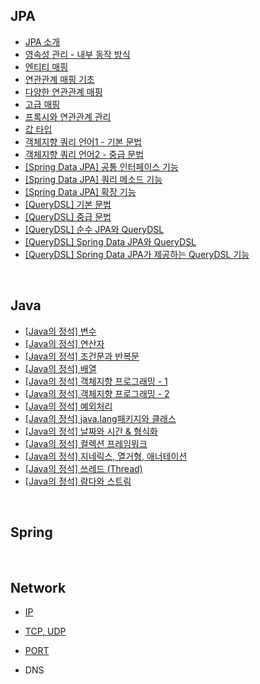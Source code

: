 ## JPA

- [JPA 소개](https://github.com/JaeYeon33/TIL/blob/main/JPA/JPA%20%EC%86%8C%EA%B0%9C.md)
- [영속성 관리 - 내부 동작 방식](https://github.com/JaeYeon33/TIL/blob/main/JPA/%EC%98%81%EC%86%8D%EC%84%B1%20%EA%B4%80%EB%A6%AC%20-%20%EB%82%B4%EB%B6%80%20%EB%8F%99%EC%9E%91%20%EB%B0%A9%EC%8B%9D.md)
- [엔티티 매핑](https://github.com/JaeYeon33/TIL/blob/main/JPA/%EC%97%94%ED%8B%B0%ED%8B%B0%20%EB%A7%A4%ED%95%91.md)
- [연관관계 매핑 기초](https://github.com/JaeYeon33/TIL/blob/main/JPA/%EC%97%B0%EA%B4%80%EA%B4%80%EA%B3%84%20%EB%A7%A4%ED%95%91%20%EA%B8%B0%EC%B4%88.md)
- [다양한 연관관계 매핑](https://github.com/JaeYeon33/TIL/blob/main/JPA/%EB%8B%A4%EC%96%91%ED%95%9C%20%EC%97%B0%EA%B4%80%EA%B4%80%EA%B3%84%20%EB%A7%A4%ED%95%91.md)
- [고급 매핑](https://github.com/JaeYeon33/TIL/blob/main/JPA/%EA%B3%A0%EA%B8%89%20%EB%A7%A4%ED%95%91.md)
- [프록시와 연관관계 관리](https://github.com/JaeYeon33/TIL/blob/main/JPA/%ED%94%84%EB%A1%9D%EC%8B%9C%EC%99%80%20%EC%97%B0%EA%B4%80%EA%B4%80%EA%B3%84%20%EA%B4%80%EB%A6%AC.md)
- [값 타입](https://github.com/JaeYeon33/TIL/blob/main/JPA/%EA%B0%92%20%ED%83%80%EC%9E%85.md)
- [객체지향 쿼리 언어1 - 기본 문법](https://github.com/JaeYeon33/TIL/blob/main/JPA/%EA%B0%9D%EC%B2%B4%EC%A7%80%ED%96%A5%20%EC%BF%BC%EB%A6%AC%20%EC%96%B8%EC%96%B41%20-%20%EA%B8%B0%EB%B3%B8%20%EB%AC%B8%EB%B2%95.md)
- [객체지향 쿼리 언어2 - 중급 문법](https://github.com/JaeYeon33/TIL/blob/main/JPA/%EA%B0%9D%EC%B2%B4%EC%A7%80%ED%96%A5%20%EC%BF%BC%EB%A6%AC%20%EC%96%B8%EC%96%B42%20-%20%EC%A4%91%EA%B8%89%20%EB%AC%B8%EB%B2%95.md)
- [[Spring Data JPA] 공통 인터페이스 기능](https://github.com/JaeYeon33/TIL/blob/main/JPA/공통%20인터페이스%20기능.md)
- [[Spring Data JPA] 쿼리 메소드 기능](https://github.com/JaeYeon33/TIL/blob/main/JPA/쿼리%20메소드%20기능.md)
- [[Spring Data JPA] 확장 기능](https://github.com/JaeYeon33/TIL/blob/main/JPA/확장%20기능.md)
- [[QueryDSL] 기본 문법](https://github.com/JaeYeon33/TIL/blob/main/JPA/기본%20문법.md)
- [[QueryDSL] 중급 문법](https://github.com/JaeYeon33/TIL/blob/main/JPA/중급%20문법.md)
- [[QueryDSL] 순수 JPA와 QueryDSL](https://github.com/JaeYeon33/TIL/blob/main/JPA/순수%20JPA와%20QueryDSL.md)
- [[QueryDSL] Spring Data JPA와 QueryDSL](https://github.com/JaeYeon33/TIL/blob/main/JPA/스프링%20데이터%20JPA와%20QueryDSL.md)
- [[QueryDSL] Spring Data JPA가 제공하는 QueryDSL 기능](https://github.com/JaeYeon33/TIL/blob/main/JPA/스프링%20데이터%20JPA가%20제공하는%20QueryDSL%20기능.md)

<br>

## Java

- [[Java의 정석] 변수](https://github.com/JaeYeon33/TIL/blob/main/JAVA/변수.md)
- [[Java의 정석] 연산자](https://github.com/JaeYeon33/TIL/blob/main/JAVA/연산자.md)
- [[Java의 정석] 조건문과 반복문](https://github.com/JaeYeon33/TIL/blob/main/JAVA/조건문과%20반복문.md)
- [[Java의 정석] 배열](https://github.com/JaeYeon33/TIL/blob/main/JAVA/배열%20(Array).md)
- [[Java의 정석] 객체지향 프로그래밍 - 1](https://github.com/JaeYeon33/TIL/blob/main/JAVA/객체지향%20프로그래밍%201.md)
- [[Java의 정석] 객체지향 프로그래밍 - 2](https://github.com/JaeYeon33/TIL/blob/main/JAVA/객체지향%20프로그래밍%202.md)
- [[Java의 정석] 예외처리](https://github.com/JaeYeon33/TIL/blob/main/JAVA/예외처리.md)
- [[Java의 정석] java.lang패키지와 클래스](https://github.com/JaeYeon33/TIL/blob/main/JAVA/java%20lang패키지와%20유용한%20클래스.md)
- [[Java의 정석] 날짜와 시간 & 형식화](https://github.com/JaeYeon33/TIL/blob/main/JAVA/날짜와%20시간.md)
- [[Java의 정석] 컬렉션 프레임워크](https://github.com/JaeYeon33/TIL/blob/main/JAVA/컬렉션%20프레임워크.md)
- [[Java의 정석] 지네릭스, 열거형, 애너테이션](https://github.com/JaeYeon33/TIL/blob/main/JAVA/지네릭스%2C%20열거형%2C%20애너테이션.md)
- [[Java의 정석] 쓰레드 (Thread)](https://github.com/JaeYeon33/TIL/blob/main/JAVA/쓰레드%20Thread.md)
- [[Java의 정석] 람다와 스트림](https://github.com/JaeYeon33/TIL/blob/main/JAVA/람다와%20스트림.md)

<br>

## Spring



<br>

## Network

- [IP](https://github.com/JaeYeon33/TIL/blob/main/Network/IP.md)

- [TCP, UDP](https://github.com/JaeYeon33/TIL/blob/main/Network/TCP%2CUDP.md)

- [PORT](https://github.com/JaeYeon33/TIL/blob/main/Network/PORT.md)

- DNS

  
